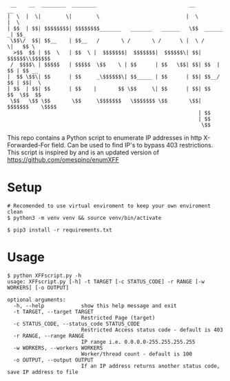 <!-- language: lang-none -->
     __    __  ________  ________                              __             __
    |  \  |  \|        \|        \                            |  \           |  \
    | $$  | $$| $$$$$$$$| $$$$$$$$_______   _______   ______   \$$  ______  _| $$_
     \$$\/  $$| $$__    | $$__   /       \ /       \ /      \ |  \ /      \|   $$ \
      >$$  $$ | $$  \   | $$  \ |  $$$$$$$|  $$$$$$$|  $$$$$$\| $$|  $$$$$$\\$$$$$$
     /  $$$$\ | $$$$$   | $$$$$  \$$    \ | $$      | $$   \$$| $$| $$  | $$ | $$ __
    |  $$ \$$\| $$      | $$     _\$$$$$$\| $$_____ | $$      | $$| $$__/ $$ | $$|  \
    | $$  | $$| $$      | $$    |       $$ \$$     \| $$      | $$| $$    $$  \$$  $$
     \$$   \$$ \$$       \$$     \$$$$$$$   \$$$$$$$ \$$       \$$| $$$$$$$    \$$$$
                                                                  | $$
                                                                  | $$
                                                                   \$$
This repo contains a Python script to enumerate IP addresses in http X-Forwarded-For field. Can be used to find IP's to bypass 403 restrictions. This script is inspired by and is an updated version of https://github.com/omespino/enumXFF   

# Setup

```
# Recomended to use virtual enviroment to keep your own enviroment clean
$ python3 -m venv venv && source venv/bin/activate

$ pip3 install -r requirements.txt
```

# Usage
```
$ python XFFscript.py -h
usage: XFFscript.py [-h] -t TARGET [-c STATUS_CODE] -r RANGE [-w WORKERS] [-o OUTPUT]

optional arguments:
  -h, --help            show this help message and exit
  -t TARGET, --target TARGET
                        Restricted Page (target)
  -c STATUS_CODE, --status_code STATUS_CODE
                        Restricted Access status code - default is 403
  -r RANGE, --range RANGE
                        IP range i.e. 0.0.0.0-255.255.255.255
  -w WORKERS, --workers WORKERS
                        Worker/thread count - default is 100
  -o OUTPUT, --output OUTPUT
                        If an IP address returns another status code, save IP address to file
```
